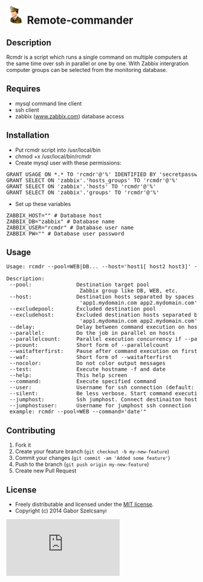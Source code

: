 ![image](https://raw.githubusercontent.com/szelcsanyi/remote-commander/master/commander.png) Remote-commander
================

## Description
Rcmdr is a script which runs a single command on multiple computers at the 
same time over ssh in parallel or one by one. With Zabbix intergration 
computer groups can be selected from the monitoring database.

## Requires
- mysql command line client
- ssh client
- zabbix (www.zabbix.com) database access 

## Installation
- Put rcmdr script into /usr/local/bin
- chmod +x /usr/local/bin/rcmdr
- Create mysql user with these permissions:
<pre>
GRANT USAGE ON *.* TO 'rcmdr'@'%' IDENTIFIED BY 'secretpassword'
GRANT SELECT ON 'zabbix'.'hosts_groups' TO 'rcmdr'@'%'
GRANT SELECT ON 'zabbix'.'hosts' TO 'rcmdr'@'%'
GRANT SELECT ON 'zabbix'.'groups' TO 'rcmdr'@'%'
</pre>
- Set up these variables
<pre>
ZABBIX_HOST="" # Database host
ZABBIX_DB="zabbix" # Database name
ZABBIX_USER="rcmdr" # Database user name
ZABBIX_PW="" # Database user password
</pre>

## Usage
<pre>
Usage: rcmdr --pool=WEB|DB... --host='host1[ host2 host3]' --excludepool=MEMCACHE... --excludehost='host1[ host2 host3]' --delay=sec [--parallel] [--parallelcount|--pcount] [--waitafterfirst|--waf] [--help] [--test] --command='hostname -f'

Description:
 --pool:              Destination target pool
                       Zabbix group like DB, WEB, etc.
 --host:              Destination hosts separated by spaces or commas
                       'app1.mydomain.com app2.mydomain.com'
 --excludepool:       Excluded destination pool
 --excludehost:       Excluded destination hosts separated by spaces or commas
                       'app1.mydomain.com app2.mydomain.com'
 --delay:             Delay between command execution on hosts
 --parallel:          Do the job in parallel on hosts
 --parallelcount:     Parallel execution concurrency if --parallel is set
 --pcount:            Short form of --parallelcount
 --waitafterfirst:    Pause after command execution on first host
 --waf:               Short form of --waitafterfirst
 --nocolor:           Do not color output messages
 --test:              Execute hostname -f and date
 --help:              This help screen
 --command:           Execute specified command
 --user:              Username for ssh connection (default: root)
 --silent:            Be less verbose. Start command execution immediately
 --jumphost:          Ssh jumphost. Connect destinaiton host via this host
 --jumphostuser:      Username for jumphost ssh connection
 example: rcmdr --pool=WEB --command='date'"
</pre>

## Contributing

1. Fork it
2. Create your feature branch (`git checkout -b my-new-feature`)
3. Commit your changes (`git commit -am 'Added some feature'`)
4. Push to the branch (`git push origin my-new-feature`)
5. Create new Pull Request

## License

* Freely distributable and licensed under the [MIT license](http://szelcsanyi.mit-license.org/2014/license.html).
* Copyright (c) 2014 Gabor Szelcsanyi

[![image](https://ga-beacon.appspot.com/UA-56493884-1/remote-commander/README.md)](https://github.com/szelcsanyi/remote-commander)

